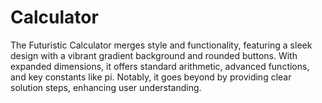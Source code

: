 # Calculator
The Futuristic Calculator merges style and functionality, featuring a sleek design with a vibrant gradient background and rounded buttons. With expanded dimensions, it offers standard arithmetic, advanced functions, and key constants like pi. Notably, it goes beyond by providing clear solution steps, enhancing user understanding.

